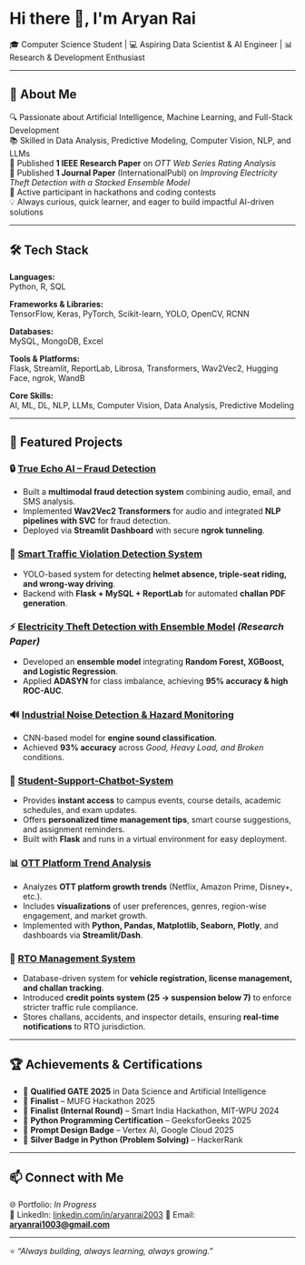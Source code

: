# Hi there 👋, I'm Aryan Rai  
🎓 Computer Science Student | 💻 Aspiring Data Scientist & AI Engineer | 📊 Research & Development Enthusiast  

---

## 🚀 About Me  
🔍 Passionate about Artificial Intelligence, Machine Learning, and Full-Stack Development  
📚 Skilled in Data Analysis, Predictive Modeling, Computer Vision, NLP, and LLMs  
📖 Published **1 IEEE Research Paper** on *OTT Web Series Rating Analysis*  
📖 Published **1 Journal Paper** (InternationalPubl) on *Improving Electricity Theft Detection with a Stacked Ensemble Model*  
🤝 Active participant in hackathons and coding contests  
💡 Always curious, quick learner, and eager to build impactful AI-driven solutions  

---

## 🛠️ Tech Stack  

**Languages:**  
Python, R, SQL  

**Frameworks & Libraries:**  
TensorFlow, Keras, PyTorch, Scikit-learn, YOLO, OpenCV, RCNN  

**Databases:**  
MySQL, MongoDB, Excel  

**Tools & Platforms:**  
Flask, Streamlit, ReportLab, Librosa, Transformers, Wav2Vec2, Hugging Face, ngrok, WandB  

**Core Skills:**  
AI, ML, DL, NLP, LLMs, Computer Vision, Data Analysis, Predictive Modeling  

---

## 📌 Featured Projects  

### 🔒 [True Echo AI – Fraud Detection](https://github.com/Raiji1003/True-Echo-AI)  
- Built a **multimodal fraud detection system** combining audio, email, and SMS analysis.  
- Implemented **Wav2Vec2 Transformers** for audio and integrated **NLP pipelines with SVC** for fraud detection.  
- Deployed via **Streamlit Dashboard** with secure **ngrok tunneling**.  

### 🚦 [Smart Traffic Violation Detection System](https://github.com/Raiji1003/Smart-Tracking-Violation-Detection-System)  
- YOLO-based system for detecting **helmet absence, triple-seat riding, and wrong-way driving**.  
- Backend with **Flask + MySQL + ReportLab** for automated **challan PDF generation**.  

### ⚡ [Electricity Theft Detection with Ensemble Model](https://github.com/Raiji1003/Electricity-Theft-Detection-) *(Research Paper)*  
- Developed an **ensemble model** integrating **Random Forest, XGBoost, and Logistic Regression**.  
- Applied **ADASYN** for class imbalance, achieving **95% accuracy & high ROC-AUC**.  

### 🔊 [Industrial Noise Detection & Hazard Monitoring](https://github.com/Raiji1003/INDUSTRIAL-APPLICATION-OF-AI-FOR-NOISE-DETECTION-AND-HAZARD-MONITORING)  
- CNN-based model for **engine sound classification**.  
- Achieved **93% accuracy** across *Good, Heavy Load, and Broken* conditions.  

### 💬 [Student-Support-Chatbot-System](https://github.com/Raiji1003/Student-Support-Chatbot-System)  
- Provides **instant access** to campus events, course details, academic schedules, and exam updates.  
- Offers **personalized time management tips**, smart course suggestions, and assignment reminders.  
- Built with **Flask** and runs in a virtual environment for easy deployment.  

### 📊 [OTT Platform Trend Analysis](https://github.com/Raiji1003/OTT-Platform-Ananlysis)  
- Analyzes **OTT platform growth trends** (Netflix, Amazon Prime, Disney+, etc.).  
- Includes **visualizations** of user preferences, genres, region-wise engagement, and market growth.  
- Implemented with **Python, Pandas, Matplotlib, Seaborn, Plotly**, and dashboards via **Streamlit/Dash**.  

### 🛂 [RTO Management System](https://github.com/Raiji1003/RTO-Management-System)
- Database-driven system for **vehicle registration, license management, and challan tracking**.  
- Introduced **credit points system (25 → suspension below 7)** to enforce stricter traffic rule compliance.  
- Stores challans, accidents, and inspector details, ensuring **real-time notifications** to RTO jurisdiction.  

---

## 🏆 Achievements & Certifications  
- 📜 **Qualified GATE 2025** in Data Science and Artificial Intelligence  
- 🥇 **Finalist** – MUFG Hackathon 2025  
- 🎯 **Finalist (Internal Round)** – Smart India Hackathon, MIT-WPU 2024  
- 🐍 **Python Programming Certification** – GeeksforGeeks 2025  
- 🤖 **Prompt Design Badge** – Vertex AI, Google Cloud 2025  
- 🥈 **Silver Badge in Python (Problem Solving)** – HackerRank  

---

## 📫 Connect with Me  
🌐 Portfolio: *In Progress*  
💼 LinkedIn: [linkedin.com/in/aryanrai2003](https://www.linkedin.com/in/aryanrai1003/)
📧 Email: **aryanrai1003@gmail.com**  

---

⭐️ *“Always building, always learning, always growing.”*  

